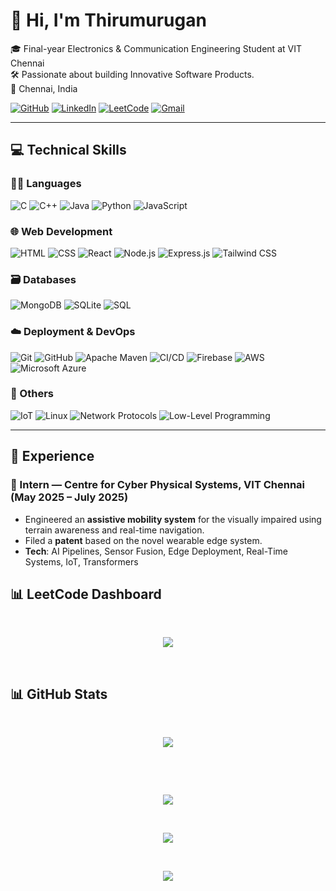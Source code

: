 # 👋 Hi, I'm Thirumurugan

🎓 Final-year Electronics & Communication Engineering Student at VIT Chennai  
🛠️ Passionate about building Innovative Software Products. <br>
📍 Chennai, India  

[![GitHub](https://img.shields.io/badge/GitHub-THIRU--1074-181717?style=for-the-badge&logo=github)](https://github.com/THIRU-1074)
[![LinkedIn](https://img.shields.io/badge/LinkedIn-thirumurugan-blue?style=for-the-badge&logo=linkedin)](https://www.linkedin.com/in/thirumurugan-p-a30206251/)
[![LeetCode](https://img.shields.io/badge/LeetCode-Thiru__1074-orange?style=for-the-badge&logo=leetcode)](https://leetcode.com/u/Thiru_1074/)
[![Gmail](https://img.shields.io/badge/Email-thirumuruganpooventhan1074%40gmail.com-red?style=for-the-badge&logo=gmail)](mailto:thirumuruganpooventhan1074@gmail.com)

---

## 💻 Technical Skills

### 🧑‍💻 Languages  
![C](https://img.shields.io/badge/C-00599C?style=for-the-badge&logo=c&logoColor=white)
![C++](https://img.shields.io/badge/C++-00599C?style=for-the-badge&logo=c%2B%2B&logoColor=white)
![Java](https://img.shields.io/badge/Java-ED8B00?style=for-the-badge&logo=java&logoColor=white)
![Python](https://img.shields.io/badge/Python-3776AB?style=for-the-badge&logo=python&logoColor=white)
![JavaScript](https://img.shields.io/badge/JavaScript-F7DF1E?style=for-the-badge&logo=javascript&logoColor=black)

### 🌐 Web Development  
![HTML](https://img.shields.io/badge/HTML5-E34F26?style=for-the-badge&logo=html5&logoColor=white)
![CSS](https://img.shields.io/badge/CSS3-1572B6?style=for-the-badge&logo=css3&logoColor=white)
![React](https://img.shields.io/badge/React-20232A?style=for-the-badge&logo=react&logoColor=61DAFB)
![Node.js](https://img.shields.io/badge/Node.js-339933?style=for-the-badge&logo=nodedotjs&logoColor=white)
![Express.js](https://img.shields.io/badge/Express.js-000000?style=for-the-badge&logo=express&logoColor=white)
![Tailwind CSS](https://img.shields.io/badge/Tailwind_CSS-38B2AC?style=for-the-badge&logo=tailwind-css&logoColor=white)

### 🗃️ Databases  
![MongoDB](https://img.shields.io/badge/MongoDB-4EA94B?style=for-the-badge&logo=mongodb&logoColor=white)
![SQLite](https://img.shields.io/badge/SQLite-003B57?style=for-the-badge&logo=sqlite&logoColor=white)
![SQL](https://img.shields.io/badge/SQL-4479A1?style=for-the-badge&logo=mysql&logoColor=white)

### ☁️ Deployment & DevOps  
![Git](https://img.shields.io/badge/Git-F05032?style=for-the-badge&logo=git&logoColor=white)
![GitHub](https://img.shields.io/badge/GitHub-181717?style=for-the-badge&logo=github&logoColor=white)
![Apache Maven](https://img.shields.io/badge/Maven-C71A36?style=for-the-badge&logo=apachemaven&logoColor=white)
![CI/CD](https://img.shields.io/badge/CI/CD-0A0A0A?style=for-the-badge&logo=githubactions&logoColor=white)
![Firebase](https://img.shields.io/badge/Firebase-FFCA28?style=for-the-badge&logo=firebase&logoColor=black)
![AWS](https://img.shields.io/badge/AWS-232F3E?style=for-the-badge&logo=amazonaws&logoColor=white)
![Microsoft Azure](https://img.shields.io/badge/Azure-0078D4?style=for-the-badge&logo=microsoftazure&logoColor=white)

### 🔧 Others  
![IoT](https://img.shields.io/badge/IoT-00BFFF?style=for-the-badge&logo=raspberrypi&logoColor=white)
![Linux](https://img.shields.io/badge/Linux-FCC624?style=for-the-badge&logo=linux&logoColor=black)
![Network Protocols](https://img.shields.io/badge/Network%20Protocols-3A3A3A?style=for-the-badge&logo=wireshark&logoColor=lightblue)
![Low-Level Programming](https://img.shields.io/badge/Low--Level%20Programming-8A2BE2?style=for-the-badge)

---

## 🧠 Experience

### 📌 Intern — Centre for Cyber Physical Systems, VIT Chennai (May 2025 – July 2025)
- Engineered an **assistive mobility system** for the visually impaired using terrain awareness and real-time navigation.
- Filed a **patent** based on the novel wearable edge system.  
- **Tech**: AI Pipelines, Sensor Fusion, Edge Deployment, Real-Time Systems, IoT, Transformers
## 📊 LeetCode Dashboard
&nbsp;

<p align="center">
<img src="https://leetcard.jacoblin.cool/Thiru_1074?theme=dark&ext=contest" />
</p>
&nbsp;

## 📊 GitHub Stats
&nbsp;
<p align="center">
 
  <img src="https://github-readme-streak-stats.herokuapp.com/?user=THIRU-1074&show_icons=true&theme=radical&count_private=true" />
</p>
&nbsp;

&nbsp;

<p align="center">
  <img src="https://github-profile-trophy.vercel.app/?username=THIRU-1074&show_icons=true&theme=radical&count_private=true" />
</p>


&nbsp;

<p align="center">
  <img src="https://github-profile-summary-cards.vercel.app/api/cards/profile-details?username=THIRU-1074&show_icons=true&theme=radical&count_private=true" />
</p>
&nbsp;

<p align="center">
  
<img src="https://komarev.com/ghpvc/?username=THIRU-1074&label=PROFILE%20VIEWS" />
</p>

